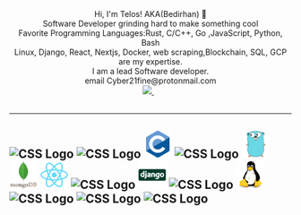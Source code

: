  <div align="center">
                                                 Hi, I'm Telos! AKA(Bedirhan) 🤖<br>
                                       Software Developer grinding hard to make something cool<br>
                                                  Favorite Programming Languages:Rust, C/C++, Go ,JavaScript, Python, Bash<br>
                                            Linux, Django, React, Nextjs, Docker, web scraping,Blockchain, SQL, GCP are my expertise.<br>
                                                     I am a lead Software developer.<br>
                                                   email Cyber21fine@protonmail.com<br>                                 
  <a href="https://www.linkedin.com/in/bedirhan-soylu-89b103224">
    <img src="https://img.shields.io/badge/linkedin-%230077B5.svg?&style=for-the-badge&logo=linkedin&logoColor=white" />
  </a>&nbsp;&nbsp;<br>
 </div> 
<!--
- 🔭 I’m currently working on ...
- 🌱 I’m currently learning ...
- 👯 I’m looking to collaborate on ...
- 🤔 I’m looking for help with ...
- 💬 Ask me about ...
- 📫 How to reach me: ...
- 😄 Pronouns: ...
- ⚡ Fun fact: ...
-->

<br/>

  

---

<img src="https://cdn.worldvectorlogo.com/logos/python-5.svg" alt="CSS Logo" width="50" height="50"/> <img src="https://cdn.worldvectorlogo.com/logos/rust.svg" alt="CSS Logo" width="50" height="50"/> <img src="https://raw.githubusercontent.com/devicons/devicon/9f4f5cdb393299a81125eb5127929ea7bfe42889/icons/c/c-original.svg" alt="CSS Logo" width="50" height="50"/> <img src="https://cdn.worldvectorlogo.com/logos/c.svg" alt="CSS Logo" width="50" height="50"/> <img src="https://raw.githubusercontent.com/devicons/devicon/master/icons/go/go-original.svg" alt="CSS Logo" width="50" height="50"/> <img src="https://raw.githubusercontent.com/devicons/devicon/9f4f5cdb393299a81125eb5127929ea7bfe42889/icons/mongodb/mongodb-original-wordmark.svg" alt="CSS Logo" width="50" height="50"/>   <img  src="https://raw.githubusercontent.com/devicons/devicon/9f4f5cdb393299a81125eb5127929ea7bfe42889/icons/react/react-original.svg" alt="CSS Logo" width="50" height="50"/>  <img src="https://cdn.worldvectorlogo.com/logos/nodejs-1.svg" alt="CSS Logo" width="50" height="50"/> <img src="https://raw.githubusercontent.com/devicons/devicon/9f4f5cdb393299a81125eb5127929ea7bfe42889/icons/django/django-original.svg" alt="CSS Logo" width="50" height="50"/> <img src="https://cdn.worldvectorlogo.com/logos/mysql-4.svg" alt="CSS Logo" width="50" height="50"/> <img src="https://raw.githubusercontent.com/devicons/devicon/9f4f5cdb393299a81125eb5127929ea7bfe42889/icons/linux/linux-original.svg" alt="CSS Logo" width="50" height="50"/> <img src="https://cdn.worldvectorlogo.com/logos/google-cloud-1.svg" alt="CSS Logo" width="50" height="50"/> <img src="https://cdn.worldvectorlogo.com/logos/redux.svg" alt="CSS Logo" width="50" height="50"/>  <img src="https://cdn.worldvectorlogo.com/logos/docker.svg" alt="CSS Logo" width="50" height="50"/>
---
